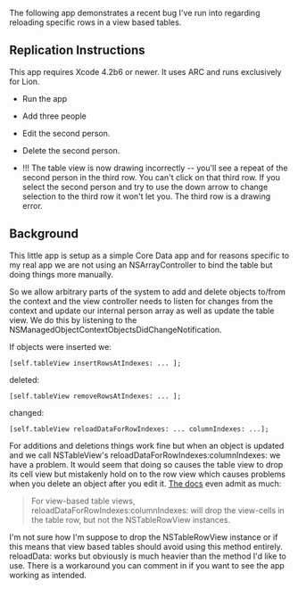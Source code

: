 The following app demonstrates a recent bug I've run into regarding reloading specific rows in a view based tables.

## Replication Instructions

This app requires Xcode 4.2b6 or newer. It uses ARC and runs exclusively for Lion.

* Run the app
* Add three people
* Edit the second person.
* Delete the second person.

* !!! The table view is now drawing incorrectly -- you'll see a repeat of the second person in the third row. You can't click on that third row. If you select the second person and try to use the down arrow to change selection to the third row it won't let you. The third row is a drawing error.

## Background

This little app is setup as a simple Core Data app and for reasons specific to my real app we are not using an NSArrayController to bind the table but doing things more manually.

So we allow arbitrary parts of the system to add and delete objects to/from the context and the view controller needs to listen for changes from the context and update our internal person array as well as update the table view. We do this by listening to the NSManagedObjectContextObjectsDidChangeNotification.

If objects were inserted we:

`[self.tableView insertRowsAtIndexes: ... ];`

deleted:

`[self.tableView removeRowsAtIndexes: ... ];`

changed:

`[self.tableView reloadDataForRowIndexes: ... columnIndexes: ...];`

For additions and deletions things work fine but when an object is updated and we call NSTableView's reloadDataForRowIndexes:columnIndexes: we have a problem. It would seem that doing so causes the table view to drop its cell view but mistakenly hold on to the row view which causes problems when you delete an object after you edit it. [The docs](http://developer.apple.com/library/mac/#documentation/Cocoa/Reference/ApplicationKit/Classes/NSTableView_Class/Reference/Reference.html) even admit as much:

> For view-based table views, reloadDataForRowIndexes:columnIndexes: will drop the view-cells in the table row, but not the NSTableRowView instances.

I'm not sure how I'm suppose to drop the NSTableRowView instance or if this means that view based tables should avoid using this method entirely. reloadData: works but obviously is much heavier than the method I'd like to use. There is a workaround you can comment in if you want to see the app working as intended. 